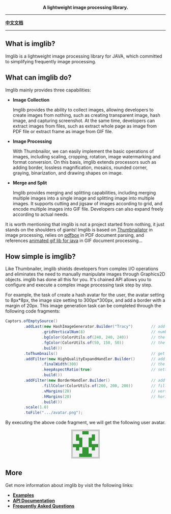 
<p align="center">
	<strong>A lightweight image processing library.</strong>
</p>

---

[**中文文档**](README-Zh.md)

---

## What is imglib?

Imglib is a lightweight image processing library for JAVA, which committed to simplifying frequently image processing.

## What can imglib do?

Imglib mainly provides three capabilities:

* **Image Collection**

  Imglib provides the ability to collect images, allowing developers to create images from nothing, such as creating transparent image, hash image, and capturing screenshot. At the same time, developers can extract images from files, such as extract whole page as image from PDF file or extract frame as image from GIF file.

* **Image Processing**

  With Thumbnailor, we can easily implement the basic operations of images, including scaling, cropping, rotation, image watermarking and format conversion. On this basis, imglib extends processors such as adding border, lossless magnification, mosaics, rounded corner, graying, binarization, and drawing shapes on image.

* **Merge and Split**

  Imglib provides merging and splitting capabilities, including merging multiple images into a single image and splitting image into multiple images. It supports cutting and jigsaw of images according to grid, and encode multiple images into GIF file. Developers can also expand freely according to actual needs.

It is worth mentioning that imglib is not a project started from nothing, it just stands on the shoulders of giants! Imglib is based on [Thumbnailator](https://github.com/coobird/thumbnailator) in image processing, relies on [pdfbox](https://github.com/apache/pdfbox) in PDF document parsing, and references [animated gif lib for java](https://github.com/rtyley/animated-gif-lib-for-java) in GIF document processing...

## How simple is imglib?
Like Thumbnailer, imglib shields developers from complex I/O operations and eliminates the need to manually manipulate images through Graphics2D objects. imglib has done all this for you. It's chained API allows you to configure and execute a complex image processing task step by step.

For example, the task of create a hash avatar for the user, the avatar setting to 8px\*8px, the image size setting to 300px\*300px, and add a border with a margin of 20px. This image generation task can be completed through the following code fragments:
```java
Captors.ofEmptySource()
        .addLast(new HashImageGenerator.Builder("Tracy")        // add a hash image generator
                .gridVerticalNum(8)                             // number of lattice in horizontal direction
                .bgColor(ColorUtils.of(240, 240, 240))          // the background color of hash image
                .fgColor(ColorUtils.of(50, 150, 50))            // the foreground color of hash image
                .build())   
        .toThumbnails()                                         // get object of Thumbnails
        .addFilter(new HighQualityExpandHandler.Builder()       // add a filter of lossless expansion handler
                .finalWidth(300)                                // the final width after expanded
                .keepAspectRatio(true)                          // setting of keep the aspect ratio
                .build())   
        .addFilter(new BorderHandler.Builder()                  // add a filter of border handler
                .fillColor(ColorUtils.of(200, 200, 200))        // fill color of the border
                .vMargins(20)                                   // vertical margin
                .hMargins(20)                                   // horizontal margin
                .build())
        .scale(1.0)
        .toFile(".../avatar.png");
```

By executing the above code fragment, we will get the following user avatar.

<div align="center">
   <img src="docs/res/avatar.png" width="18%"/>
</div>

## More
Get more information about imglib by visit the following links:

+ [**Examples**](/docs/Examples.md)
+ [**API Documentation**](/docs/APIs.md)
+ [**Frequently Asked Questions**](/docs/Questions.md)
